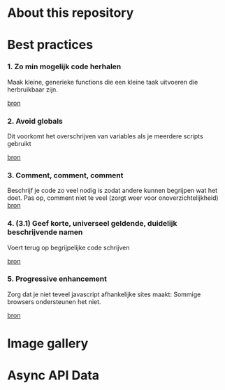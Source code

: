 # About this repository
# Best practices
### 1. Zo min mogelijk code herhalen
Maak kleine, generieke functions die een kleine taak uitvoeren die herbruikbaar zijn.

[bron](https://www.thinkful.com/learn/javascript-best-practices-1/#Modularize)

### 2. Avoid globals
Dit voorkomt het overschrijven van variables als je meerdere scripts gebruikt

[bron](https://www.thinkful.com/learn/javascript-best-practices-1/#Avoid-Globals)

### 3. Comment, comment, comment
Beschrijf je code zo veel nodig is zodat andere kunnen begrijpen wat het doet. Pas op, comment niet te veel (zorgt weer voor onoverzichtelijkheid)
[bron](https://www.thinkful.com/learn/javascript-best-practices-1/#Comment-as-Much-as-Needed-but-Not-More)

### 4. (3.1) Geef korte, universeel geldende, duidelijk beschrijvende namen
Voert terug op begrijpelijke code schrijven

[bron](https://www.thinkful.com/learn/javascript-best-practices-1/#Make-it-Understandable)

### 5. Progressive enhancement
Zorg dat je niet teveel javascript afhankelijke sites maakt: Sommige browsers ondersteunen het niet.

[bron](https://www.thinkful.com/learn/javascript-best-practices-1/#Enhance-Progressively)

# Image gallery
# Async API Data
